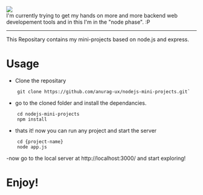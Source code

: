 <img src="https://miro.medium.com/max/1000/1*fsseXIPGEhwmg6kfgXyIjA.jpeg">
<br>
I'm currently trying to get my hands on more and more backend web developement tools and in this I'm in the "node phase". :P
<hr>
This Repositary contains my mini-projects based on node.js and express.

# Usage
- Clone the repositary
```
    git clone https://github.com/anurag-ux/nodejs-mini-projects.git`
```
- go to the cloned folder and install the dependancies.
```
    cd nodejs-mini-projects
    npm install
```
- thats it! now you can run any project and start the server
```
    cd {project-name}
    node app.js
 ```

 -now go to the local server at http://localhost:3000/ and start exploring!
# Enjoy!

